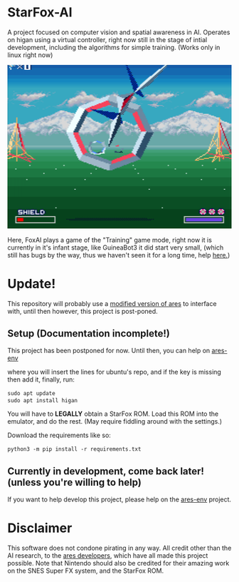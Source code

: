 # StarFox-AI
A project focused on computer vision and spatial awareness in AI. Operates on higan using a virtual controller, right now still in the stage of intial development, including the algorithms for simple training. (Works only in linux right now)

![FoxAI in training game mode](https://github.com/GuineaBot3Labs/StarFox-AI/blob/main/FoxAI.png)

Here, FoxAI plays a game of the "Training" game mode, right now it is currently in it's infant stage, like GuineaBot3 it did start very small, (which still has bugs by the way, thus we haven't seen it for a long time, help [here.](https://github.com/GuineaBot3Labs/GuineaBot3))

# Update!

This repository will probably use a [modified version of ares](https://github.com/GuineaBot3Labs/ares-env) to interface with, until then however, this project is post-poned.

## Setup (Documentation incomplete!) ##

This project has been postponed for now. Until then, you can help on [ares-env](https://github.com/GuineaBot3Labs/ares-env)

where you will insert the lines for ubuntu's repo, and if the key is missing then add it, finally, run:

    sudo apt update
    sudo apt install higan

You will have to **LEGALLY** obtain a StarFox ROM. Load this ROM into the emulator, and do the rest. (May require fiddling around with the settings.)

Download the requirements like so:

    python3 -m pip install -r requirements.txt

## Currently in development, come back later! (unless you're willing to help) ##

If you want to help develop this project, please help on the [ares-env](https://github.com/GuineaBot3Labs/ares-env) project.

# Disclaimer
This software does not condone pirating in any way. All credit other than the AI research, to the [ares developers](https://github.com/ares-emulator/ares/contributors), which have all made this project possible. Note that Nintendo should also be credited for their amazing work on the SNES Super FX system, and the StarFox ROM.
